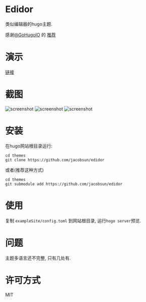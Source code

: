 # Edidor
类似编辑器的hugo主题.

感谢[@GoHugoIO](https://twitter.com/GoHugoIO) 的 [推荐](https://twitter.com/GoHugoIO/status/1127175277673631744)

# 演示
[链接](https://ziox.xyz/)

# 截图
![screenshot](https://raw.githubusercontent.com/jacobsun/edidor/master/images/screenshot.png)
![screenshot](https://raw.githubusercontent.com/jacobsun/edidor/master/images/tags.png)
![screenshot](https://raw.githubusercontent.com/jacobsun/edidor/master/images/comment.png)



# 安装
在hugo网站根目录运行:

```
cd themes
git clone https://github.com/jacobsun/edidor
```
或者(推荐这种方式)

```
cd themes
git submodule add https://github.com/jacobsun/edidor
```

# 使用
复制 `exampleSite/config.toml` 到网站根目录, 运行`hogo server`预览.

# 问题
主题多语言还不完整, 只有几处有.

# 许可方式
MIT
